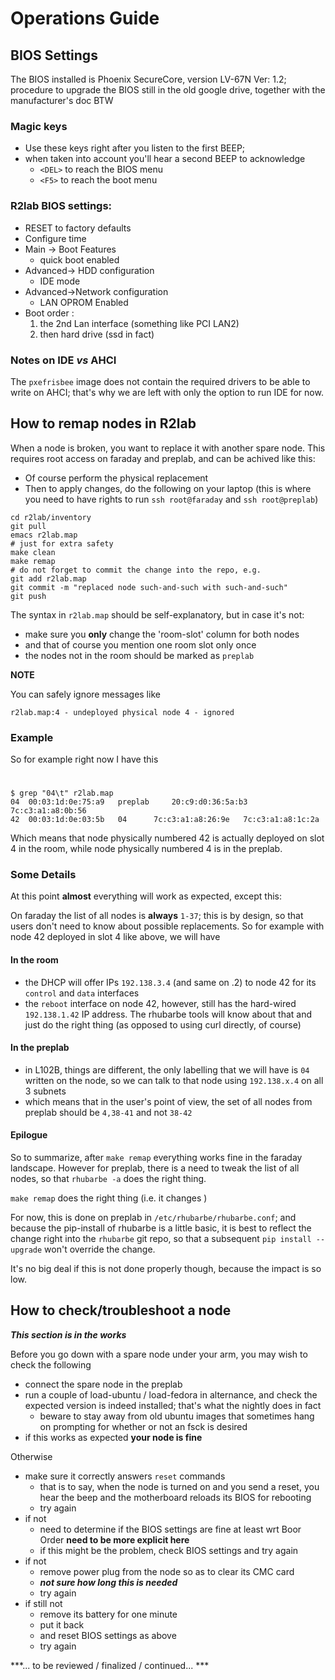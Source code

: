 # Operations Guide

## BIOS Settings

The BIOS installed is Phoenix SecureCore, version LV-67N Ver: 1.2; procedure to upgrade the BIOS still in the old google drive, together with the manufacturer's doc BTW

### Magic keys

* Use these keys right after you listen to the first BEEP;
* when taken into account you'll hear a second BEEP to acknowledge
  * `<DEL>` to reach the BIOS menu
  * `<F5>` to reach the boot menu

### R2lab BIOS settings:

* RESET to factory defaults
* Configure time
* Main -> Boot Features
  * quick boot enabled
* Advanced-> HDD configuration
  * IDE mode
* Advanced->Network configuration
  * LAN OPROM Enabled
* Boot order : 
  1. the 2nd Lan interface (something like PCI LAN2)
  1. then hard drive (ssd in fact)

### Notes on IDE *vs* AHCI

The `pxefrisbee` image does not contain the required drivers to be able to write on AHCI; that's why we are left with only the option to run IDE for now.

## How to remap nodes in R2lab

When a node is broken, you want to replace it with another spare node.
This requires root access on faraday and preplab, and can be achived like this:

* Of course perform the physical replacement
* Then to apply changes, do the following on your laptop (this is where you need to have rights to run `ssh root@faraday` and `ssh root@preplab`)

```
cd r2lab/inventory
git pull
emacs r2lab.map
# just for extra safety
make clean 
make remap
# do not forget to commit the change into the repo, e.g.
git add r2lab.map
git commit -m "replaced node such-and-such with such-and-such"
git push
```

The syntax in `r2lab.map` should be self-explanatory, but in case it's not:

 * make sure you **only** change the 'room-slot' column for both nodes
 * and that of course you mention one room slot only once
 * the nodes not in the room should be marked as `preplab`

**NOTE**

You can safely ignore messages like

```
r2lab.map:4 - undeployed physical node 4 - ignored
```
### Example

So for example right now I have this

#
```
$ grep "04\t" r2lab.map
04	00:03:1d:0e:75:a9	preplab		20:c9:d0:36:5a:b3	7c:c3:a1:a8:0b:56
42	00:03:1d:0e:03:5b	04		7c:c3:a1:a8:26:9e	7c:c3:a1:a8:1c:2a
```

Which means that node physically numbered 42 is actually deployed on slot 4 in the room, while node physically numbered 4 is in the preplab.

### Some Details

At this point **almost** everything will work as expected, except this:

On faraday the list of all nodes is **always** `1-37`; this is by design, so that users don't need to know about possible replacements. So for example with node 42 deployed in slot 4 like above, we will have

#### In the room 

* the DHCP will offer IPs `192.138.3.4` (and same on .2) to node 42 for its `control` and `data` interfaces
* the `reboot` interface on node 42, however, still has the hard-wired `192.138.1.42` IP address. The rhubarbe tools will know about that and just do the right thing (as opposed to using curl directly, of course)

#### In the preplab

* in L102B, things are different, the only labelling that we will have is `04` written on the node, so we can talk to that node using `192.138.x.4` on all 3 subnets
* which means that in the user's point of view, the set of all nodes from preplab should be `4,38-41` and not `38-42` 

#### Epilogue

So to summarize, after `make remap` everything works fine in the faraday landscape. However for preplab, there is a need to tweak the list of all nodes, so that `rhubarbe -a` does the right thing.

`make remap` does the right thing (i.e. it changes )

For now, this is done on preplab in `/etc/rhubarbe/rhubarbe.conf`; and because the pip-install of rhubarbe is a little basic, it is best to reflect the change right into the `rhubarbe` git repo, so that a subsequent `pip install --upgrade` won't override the change.

It's no big deal if this is not done properly though, because the impact is so low.

## How to check/troubleshoot a node

***This section is in the works***

Before you go down with a spare node under your arm, you may wish to check the following

* connect the spare node in the preplab
* run a couple of load-ubuntu / load-fedora in alternance, and check the expected version is indeed installed; that's what the nightly does in fact
  * beware to stay away from old ubuntu images that sometimes hang on prompting for whether or not an fsck is desired
* if this works as expected **your node is fine**

Otherwise

* make sure it correctly answers `reset` commands
  * that is to say, when the node is turned on and you send a reset, you hear the beep and the motherboard reloads its BIOS for rebooting
  * try again
* if not
  * need to determine if the BIOS settings are fine at least wrt Boor Order **need to be more explicit here**
  * if this might be the problem, check BIOS settings and try again
* if not
  * remove power plug from the node so as to clear its CMC card
  * ***not sure how long this is needed***
  * try again
* if still not
  * remove its battery for one minute
  * put it back
  * and reset BIOS settings as above
  * try again

***... to be reviewed / finalized / continued... ***

